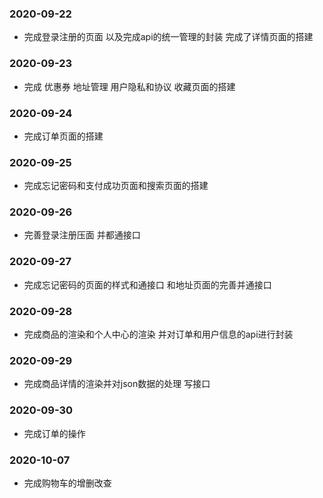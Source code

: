 ### 2020-09-22
- 完成登录注册的页面  以及完成api的统一管理的封装  完成了详情页面的搭建

### 2020-09-23
- 完成 优惠券 地址管理 用户隐私和协议 收藏页面的搭建 

### 2020-09-24 
- 完成订单页面的搭建

### 2020-09-25
- 完成忘记密码和支付成功页面和搜索页面的搭建

### 2020-09-26
- 完善登录注册压面 并都通接口

### 2020-09-27
- 完成忘记密码的页面的样式和通接口  和地址页面的完善并通接口

### 2020-09-28
- 完成商品的渲染和个人中心的渲染  并对订单和用户信息的api进行封装

### 2020-09-29
- 完成商品详情的渲染并对json数据的处理  写接口

### 2020-09-30 
- 完成订单的操作

### 2020-10-07
- 完成购物车的增删改查